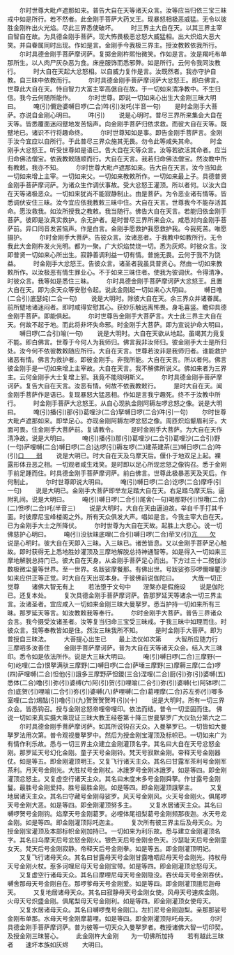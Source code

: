 <!-- { "loadSidebar": true } -->
　　尔时世尊大毗卢遮那如来。普告大自在天等诸天众言。汝等应当归依三宝三昧戒中如是所行。若不然者。此金刚手菩萨大药叉王。现暴怒相极恶威猛。无令以彼胜金刚杵出火光焰。尽此三界悉使破坏。
　　时三界主大自在天。以其三界主宰自智自在故。为具德金刚手菩萨。现大怖畏极恶忿怒大威猛相。出大炽焰大恶大笑。并自眷属同时出现。作如是言。金刚手今我极三界主。授汝教敕依我所行。
　　尔时具德金刚手菩萨摩诃萨。复掷金刚杵熙怡微笑。作如是言。汝是羯吒布单那所生。以人肉尸灰杂恶为食。床座服饰而悉邪弊。如是所行。云何令我同汝教行。
　　时大自在天起大忿怒相。以自威力复作是言。汝既然者。我亦守护自教。自三昧中依教而行。
　　尔时具德金刚手菩萨摩诃萨大忿怒王。即白佛言。世尊此大自在天。恃自智力大富主宰高倨自在故。于一切如来清净教中。不生归信。我今云何随所能作。
　　尔时世尊。即说一切如来心出生大金刚三昧大明曰。
　　唵(引)儞逊婆嚩日啰(二合)吽(引)发吒(半音一句)
　　是时金刚手大菩萨。亦说自金刚心明曰。
　　吽(引)
　　说是心明时。普尽三界所来集会大自在天等。皆悉覆面迷闷躄地发苦恼声。向金刚手菩萨归依求救。而彼大自在天等。既躄地已。诸识不行将趣命终。
　　尔时世尊知如是事。即告金刚手菩萨言。金刚手汝今宜应以自所行。于此普尽三界众施其无畏。勿令此等咸失其命。
　　时金刚手大忿怒王。听受世尊如是语已。告大自在天等众言。汝等若欲活其命者。应当归命佛法僧宝。依我教敕随顺而行。大自在天言。我若归命佛法僧宝。然汝教中所有教敕。我亦不知。
　　尔时世尊大毗卢遮那如来。告大自在天言。汝今当知此一切如来增上主宰。一切如来父。一切如来教敕所作。一切如来最上子。具德普贤金刚手菩萨摩诃萨。为诸众生作调伏事故。受大忿怒王灌顶。所以者何。以汝大自在天等诸极恶众。一切如来犹尚不能寂静制止。由是菩萨。为令恶业诸有情等。皆悉调伏安住三昧。汝今宜应依我教敕三昧中住。大自在天言。世尊我今不能存活其命。愿汝救我。如汝所授我之教敕。我当随行。佛告大自在天言。若能归依金刚手菩萨。彼即是汝真实救护。余无护者。是时普尽三界所来会众。咸悉对向金刚手菩萨前。异口同音发苦恼声。作是白言。金刚手愿救护我愿救护我。今我死苦。唯愿摄护。
　　尔时金刚手大菩萨。告彼众言。汝诸恶者。于我教中如教所行。无令我此大金刚杵发火光明。都为一聚。广大炽焰焚烧一切。悉为灰烬。时彼众言。汝即普贤一切如来心所出生。寂静善调利益一切有情。普施无畏。云何于我不为饶益。
　　时金刚手大忿怒王。告彼众言。诸圣者我虽具普贤心。然由一切如来教敕所作。以汝极恶有情生罪业心。不于如来三昧住者。使我为彼调伏。令得清净。时彼众言。我等如是悉住三昧。
　　尔时具德金刚手菩萨摩诃萨大忿怒王。且置大自在天。即为余天众等安慰令起。说此金刚起一切如来心大明曰。
　　嚩日噜(二合引)底瑟姹(二合一句)
　　说是大明时。除彼大自在天。余三界众并诸眷属。前所躄地诸迷闷者。即时咸得安慰其心。获妙乐触远离怖畏。身毛喜竖。瞻仰具德金刚手菩萨。即能俱起。
　　尔时世尊告金刚手大菩萨言。大士此三界主大自在天。何故不起于地。而此将非坏失命邪。时金刚手大菩萨。即为宣说护命大明曰。
　　嚩日啰(二合引)喻(一句)
　　说是大明时。大自在天欲从地起。虽竭其力竟复不能。即白佛言。世尊于今何人为我师归。佛言我非汝师归。彼金刚手大士是所归处。汝今何不依彼教敕随应所行。大自在天言。世尊若汝非是我师归者。谁能救护诸恶有情。佛言为救护者。即彼金刚手。非我所能。大自在天言。所以者何。佛言彼金刚手是一切如来增上主宰故。大自在天言。我不解佛所说义。佛如来者为三界主。云何金刚手大士复增上邪。我竟不能晓明斯义。
　　尔时具德金刚手菩萨摩诃萨。复告大自在天言。汝恶有情。何故不依我教敕行。
　　是时大自在天。闻金刚手菩萨作是语已。复现暴怒大猛恶相。作如是言我宁趣死。终不于汝教中所行。
　　时金刚手菩萨大忿怒王。从自心现执金刚阿耨左啰忿怒之像。说是大明曰。
　　唵(引)播(引)那(引)葛哩沙(二合)拏嚩日啰(二合)吽(引一句)
　　尔时世尊大毗卢遮那如来。即举足心。亦现金刚阿耨左啰忿怒之像。周匝炽焰颦眉利牙。大面可畏。住金刚手大菩萨前。复请教令。
　　是时金刚手大菩萨。为大自在天作清净故。说是大明曰。
　　唵(引)播(引)那(引)葛哩沙(二合引)葛哩沙(二合引)野(一句)萨哩嚩(二合)嚩日啰(二合)达啰(引)耨左啰(二)建茶建茶(三)嚩日啰(二合)吽(引)[口　　弱](四)
　　说是大明已。时大自在天及乌摩天后。偃仆于地双足上起。裸露形体丑恶之相。一切观者咸生戏笑。是时即以足心所现忿怒之像钩召。悉于金刚手前足踵而住。时具德金刚手菩萨摩诃萨。前白佛言。世尊此极暴恶天及天后。作何制止。
　　尔时世尊即说大明曰。
　　唵(引)嚩日啰(二合)讫啰(二合)摩呼(引一句)
　　说是大明已。金刚手大菩萨即举左足踏大自在天。右足踏乌摩天后。逼附乳间。说是大明曰。
　　唵(引)嚩日啰(二合引)尾舍(一句)喝那野(引)怛囕(二合)(二)怛啰(二合)吒(半音三)
　　说是大明时。大自在天由逼迫故。举自千手打其千面。时彼摩尼宝峰楼阁之外。所有天众俱发大声。唱如是言。今我主宰大自在天。已为金刚手大士之所降伏。
　　尔时世尊为大自在天故。起胜上大悲心。说一切佛慈护心明曰。
　　唵(引)没驮昧底哩(二合引)嚩日啰(二合)荦叉(引)[亢　　欠](一句)
　　说是心明时。彼大自在天即入三昧。入三昧已。诸苦皆息。又以金刚手菩萨足心触故。即时获得无上悉地胜妙灌顶及三摩地解脱总持神通智等。如是得入一切如来三摩地解脱总持门已。彼大自在天身。从金刚手菩萨足心而出。下方过三十二殑伽沙数极微尘量等世界。至一世界。名跋娑摩餐那。有佛出世。号跋娑弥莎啰儞哩瞿沙如来应供正等正觉。时大自在天出现本身。于彼佛前说伽陀曰。
　　大哉一切正觉尊　　诸佛大智无有上
　　若法堕于文句中　　涅槃亦是假施设
　　说是伽陀已。还复本处。
　　复次具德金刚手菩萨摩诃萨。告那罗延天等诸余一切三界主言。汝诸圣者。宜应咸入一切如来金刚三昧大曼拏罗。悉当护持一切如来所有三昧。那罗延天等言。如汝教敕我等奉行。
　　尔时金刚手大菩萨。普告三界诸众会言。我今摄受汝诸圣者。汝等复当归命三宝受三昧戒。于我三昧中如理而住。时彼众言。我等奉教皆如是住。然汝三昧我所不知。
　　是时金刚手大菩萨。即为普授自三昧法。
　　大菩提心出生已　　最上法仪如次第
　　大智所应随力行　　三摩呬多汝善住
　　金刚手菩萨摩诃萨。普为大自在天等诸天众会。结入大三昧印。悉令如是依法所作。说是大三昧大明曰。
　　唵(引)嚩日啰(二合)三摩野(一句)屹哩(二合)恨拏满驮三摩野(二)嚩日啰(二合)萨埵三摩野(三)摩耨三摩(二合)啰(四)萨哩嚩(二合)怛他(引)誐多三摩野萨怛鑁(三合)涅哩(二合)厨(引)弥(引)婆嚩(五)悉体(二合)噜(引)弥(引)婆缚(六)阿(引)贺(引)哩喻(二合引)弥(引)婆嚩(七)阿钵啰(二合)底贺(引)哩喻(二合引)弥(引)婆嚩(八)萨哩嚩(二合)葛哩摩(二合)苏左弥(引)唧多室哩(二合)焬酤(引)噜(引)(九)贺贺贺贺吽(引)(十)
　　说是大明时。所有一切三界众会。皆悉钩召。授与金刚忿怒帝哩帝哩印。依法而结。普令一切坚固而住。
佛说一切如来真实摄大乘现证三昧大教王经卷第十降三世曼拏罗广大仪轨分第六之二
　　尔时具德金刚手菩萨摩诃萨。如其所说钩召天众。入曼拏罗已。一切皆如大曼拏罗法用次第。普令观视曼拏罗中。然后为授金刚宝灌顶及标帜已。一切如来广为有情作利乐故。悉与一切三界主众建立金刚灌顶名字。其名曰大自在天号忿怒金刚。那罗延天号幻化金刚。童子天号金刚铃。梵天号寂默金刚。帝释天号金刚器仗。如是等五。即金刚灌顶明王。又复飞行诸天主众。其名曰甘露军茶利号金刚军茶利。月天号金刚光。大胜杖号金刚杖。冰誐罗号金刚冰誐罗。如是等四。即金刚灌顶忿怒主。又复虚空行诸天主众。其名曰末度末多号金刚舜拏。作甘露号金刚鬘。最胜号金刚爱持。胜号最胜金刚。如是等四。即金刚灌顶誐拏主。
　　又复地居诸天主众。其名曰守藏号金刚母娑罗。风天号金刚风。火天号金刚火。俱尾啰天号金刚大恶。如是等四。即金刚灌顶努多主。
　　又复水居诸天主众。其名曰嚩啰贺号金刚钩。焰摩天号金刚葛罗。必哩体尾祖梨葛号金刚频那夜迦。水天号龙金刚。如是等四。即金刚灌顶际吒迦主。
　　复次所有彼三界主后及母天众。为授金刚宝灌顶及本部标帜金刚加持已。一切如来为利乐故。悉与建立金刚灌顶名字。其名曰乌摩天后号忿怒金刚火。银色天后号金刚金色天。沙瑟耻天后号金刚童女天。梵天后号金刚寂静。帝释天后号金刚拳。如是等五。即金刚灌顶明妃。
　　又复飞行诸母天众。其名曰甘露母天号金刚甘露噜呬尼母天号金刚光。持杖母天号金刚火杖。惹多诃哩尼母天号金刚宝带。如是等四。即金刚灌顶忿怒母天。
　　又复虚空行诸母天众。其名曰摩哩尼母天号金刚隐没。吞伏母天号金刚吞伏。嚩舍那母天号金刚自在。那啰爹母天号金刚爱。如是等四。即金刚灌顶誐尼迦母天。
　　又复地居诸母天众。其名曰寂静母天号金刚女使。风母天号速疾金刚。火母天号炽盛金刚。俱尾梨母天号金刚利。如是等四。即金刚灌顶女使母天。
　　又复水居诸母天众。其名曰嚩啰曳号金刚口。左扪尼号金刚迦梨。亲那那娑号金刚布单那。水母天号金刚摩葛哩。如是等四。即金刚灌顶际吒母天。
　　尔时具德金刚手菩萨摩诃萨。普为彼等一切天众入曼拏罗者。教授诸佛大智一切印契。及授金刚三昧誓心。
　　此金刚杵大金刚　　为一切佛所加持
　　若有越此三昧者　　速坏本族如灰烬
　　大明曰。
